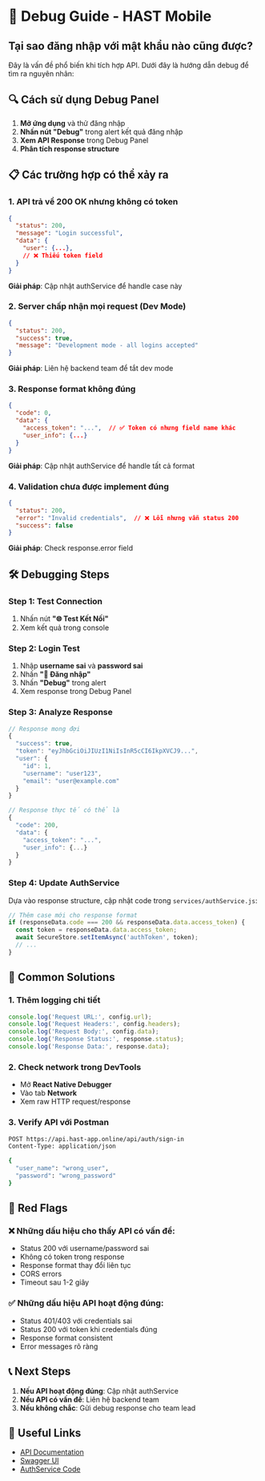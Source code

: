 # 🐛 Debug Guide - HAST Mobile

## Tại sao đăng nhập với mật khẩu nào cũng được?

Đây là vấn đề phổ biến khi tích hợp API. Dưới đây là hướng dẫn debug để tìm ra nguyên nhân:

## 🔍 Cách sử dụng Debug Panel

1. **Mở ứng dụng** và thử đăng nhập
2. **Nhấn nút "Debug"** trong alert kết quả đăng nhập
3. **Xem API Response** trong Debug Panel
4. **Phân tích response structure**

## 📋 Các trường hợp có thể xảy ra

### 1. API trả về 200 OK nhưng không có token
```json
{
  "status": 200,
  "message": "Login successful",
  "data": {
    "user": {...},
    // ❌ Thiếu token field
  }
}
```
**Giải pháp**: Cập nhật authService để handle case này

### 2. Server chấp nhận mọi request (Dev Mode)
```json
{
  "status": 200,
  "success": true,
  "message": "Development mode - all logins accepted"
}
```
**Giải pháp**: Liên hệ backend team để tắt dev mode

### 3. Response format không đúng
```json
{
  "code": 0,
  "data": {
    "access_token": "...",  // ✅ Token có nhưng field name khác
    "user_info": {...}
  }
}
```
**Giải pháp**: Cập nhật authService để handle tất cả format

### 4. Validation chưa được implement đúng
```json
{
  "status": 200,
  "error": "Invalid credentials",  // ❌ Lỗi nhưng vẫn status 200
  "success": false
}
```
**Giải pháp**: Check response.error field

## 🛠️ Debugging Steps

### Step 1: Test Connection
1. Nhấn nút **"🌐 Test Kết Nối"**
2. Xem kết quả trong console

### Step 2: Login Test
1. Nhập **username sai** và **password sai**
2. Nhấn **"🚀 Đăng nhập"**
3. Nhấn **"Debug"** trong alert
4. Xem response trong Debug Panel

### Step 3: Analyze Response
```javascript
// Response mong đợi
{
  "success": true,
  "token": "eyJhbGciOiJIUzI1NiIsInR5cCI6IkpXVCJ9...",
  "user": {
    "id": 1,
    "username": "user123",
    "email": "user@example.com"
  }
}

// Response thực tế có thể là
{
  "code": 200,
  "data": {
    "access_token": "...",
    "user_info": {...}
  }
}
```

### Step 4: Update AuthService
Dựa vào response structure, cập nhật code trong `services/authService.js`:

```javascript
// Thêm case mới cho response format
if (responseData.code === 200 && responseData.data.access_token) {
  const token = responseData.data.access_token;
  await SecureStore.setItemAsync('authToken', token);
  // ...
}
```

## 🔧 Common Solutions

### 1. Thêm logging chi tiết
```javascript
console.log('Request URL:', config.url);
console.log('Request Headers:', config.headers);
console.log('Request Body:', config.data);
console.log('Response Status:', response.status);
console.log('Response Data:', response.data);
```

### 2. Check network trong DevTools
- Mở **React Native Debugger**
- Vào tab **Network**
- Xem raw HTTP request/response

### 3. Verify API với Postman
```bash
POST https://api.hast-app.online/api/auth/sign-in
Content-Type: application/json

{
  "user_name": "wrong_user",
  "password": "wrong_password"
}
```

## 🚨 Red Flags

### ❌ Những dấu hiệu cho thấy API có vấn đề:
- Status 200 với username/password sai
- Không có token trong response
- Response format thay đổi liên tục
- CORS errors
- Timeout sau 1-2 giây

### ✅ Những dấu hiệu API hoạt động đúng:
- Status 401/403 với credentials sai
- Status 200 với token khi credentials đúng
- Response format consistent
- Error messages rõ ràng

## 📞 Next Steps

1. **Nếu API hoạt động đúng**: Cập nhật authService
2. **Nếu API có vấn đề**: Liên hệ backend team
3. **Nếu không chắc**: Gửi debug response cho team lead

## 🔗 Useful Links

- [API Documentation](../API%20Document.csv)
- [Swagger UI](https://api.hast-app.online/swagger/index.html)
- [AuthService Code](../services/authService.js) 